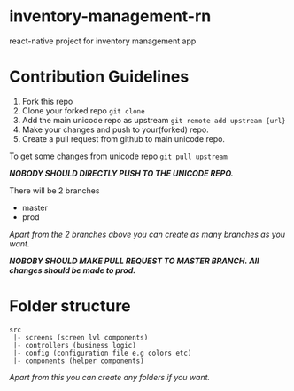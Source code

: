 # inventory-management-rn
react-native project for inventory management app


# Contribution Guidelines

1. Fork this repo
2. Clone your forked repo `git clone`
3. Add the main unicode repo as upstream `git remote add upstream {url}`
4. Make your changes and push to your(forked) repo.
5. Create a pull request from github to main unicode repo.

To get some changes from unicode repo `git pull upstream`

__*NOBODY SHOULD DIRECTLY PUSH TO THE UNICODE REPO.*__

There will be 2 branches
- master
- prod

_Apart from the 2 branches above you can create as many branches as you want._

__*NOBOBY SHOULD MAKE PULL REQUEST TO MASTER BRANCH. All changes should be made to prod.*__


# Folder structure
```
src
 |- screens (screen lvl components)
 |- controllers (business logic)
 |- config (configuration file e.g colors etc)
 |- components (helper components)
```

_Apart from this you can create any folders if you want._

